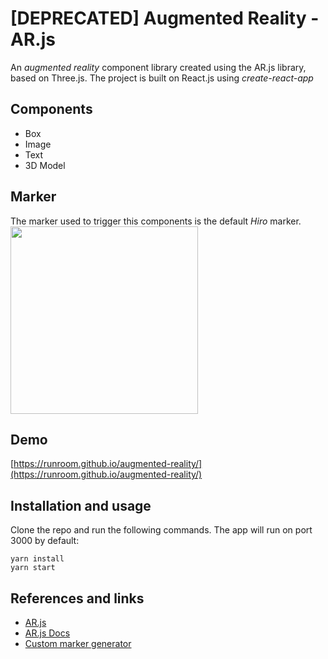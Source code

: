 # [DEPRECATED] Augmented Reality - AR.js

An _augmented reality_ component library created using the AR.js library, based on Three.js.
The project is built on React.js using _create-react-app_

## Components
* Box
* Image
* Text
* 3D Model

## Marker
The marker used to trigger this components is the default _Hiro_ marker.  
<img src="public/images/hiro.png" width="300">

## Demo
[https://runroom.github.io/augmented-reality/](https://runroom.github.io/augmented-reality/)

## Installation and usage
Clone the repo and run the following commands. The app will run on port 3000 by default:
```
yarn install
yarn start
```

## References and links
* [AR.js](https://github.com/jeromeetienne/ar.js)
* [AR.js Docs](https://aframe.io/blog/arjs/)
* [Custom marker generator](https://jeromeetienne.github.io/AR.js/three.js/examples/marker-training/examples/generator.html)
